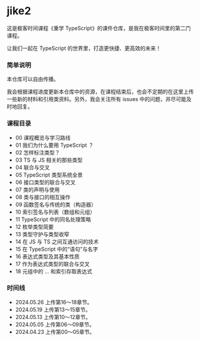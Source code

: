 # jike2

这是极客时间课程《重学 TypeScript》的课件仓库，是我在极客时间里的第二门课程。



让我们一起在 TypeScript 的世界里，打造更快捷、更高效的未来！



### 简单说明

本仓库可以自由传播。

我会根据课程进度更新本仓库中的资源，在课程结束后，也会不定期的在这里上传一些新的材料和引用类资料。另外，我会关注所有 issues 中的问题，并尽可能及时地回复。



### 课程目录

* 00 课程概览与学习路线
* 01 我们为什么要用 TypeScript ？
* 02 怎样标注类型？
* 03 TS 与 JS 相关的那些类型
* 04 联合与交叉
* 05 TypeScript 类型系统全景
* 06 接口类型的联合与交叉
* 07 类的声明与使用
* 08 类与接口的相互操作
* 09 函数签名与传统的类（构造器）
* 10 索引签名与列表（数组和元组）
* 11 TypeScript 中的同名处理策略
* 12 枚举类型简要
* 13 类型守护与类型收窄
* 14 在 JS 与 TS 之间互通访问的技术
* 15 在 TypeScript 中的“语句”与名字
* 16 表达式类型及其基本性质
* 17 作为表达式类型的联合与交叉
* 18 元组中的 ... 和索引存取表达式

### 时间线

* 2024.05.26 上传第16～18章节。
* 2024.05.19 上传第13～15章节。
* 2024.05.13 上传第10～12章节。
* 2024.05.05 上传第06～09章节。
* 2024.04.23 上传第00～05章节。
